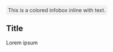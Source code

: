 <span style="background-color: #f0f0f0; color: #333; padding: 5px; border-radius: 5px;">This is a colored infobox inline with text.</span>

## Title
Lorem ipsum
